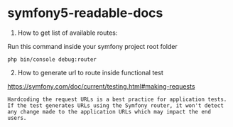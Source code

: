 # symfony5-readable-docs

1. How to get list of available routes:

Run this command inside your symfony project root folder

`php bin/console debug:router`

2. How to generate url to route inside functional test

https://symfony.com/doc/current/testing.html#making-requests

`
Hardcoding the request URLs is a best practice for application tests. If the test generates URLs using the Symfony router, it won't detect any change made to the application URLs which may impact the end users.
`
